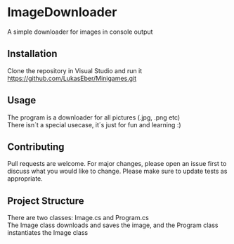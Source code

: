 # ImageDownloader
A simple downloader for images in console output

## Installation
Clone the repository in Visual Studio and run it  
https://github.com/LukasEber/Minigames.git

## Usage
The program is a downloader for all pictures (.jpg, .png etc)  
There isn´t a special usecase, it´s just for fun and learning :)  


## Contributing
Pull requests are welcome. For major changes, please open an issue first to discuss what you would like to change.
Please make sure to update tests as appropriate.  

## Project Structure
There are two classes: Image.cs and Program.cs  
The Image class downloads and saves the image, and the Program class instantiates the Image class
